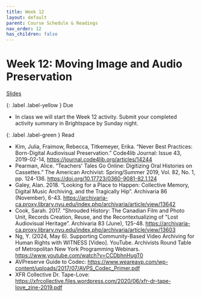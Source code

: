 ```yaml
---
title: Week 12
layout: default
parent: Course Schedule & Readings
nav_order: 12
has_children: false
---
```


# Week 12: Moving Image and Audio Preservation

<a href="https://digital-archives.github.io/HISTGA1011/slides/week_12_slide_deck.html" target="_blank">Slides</a>

{: .label .label-yellow }
Due
* In class we will start the Week 12 activity. Submit your completed activity summary in Brightspace by Sunday night.

{: .label .label-green }
Read
* Kim, Julia, Fraimow, Rebecca, Titkemeyer, Erika. “Never Best Practices: Born-Digital Audiovisual Preservation.” Code4lib Journal: Issue 43, 2019-02-14, <a href="https://journal.code4lib.org/articles/14244" target="_blank">https://journal.code4lib.org/articles/14244</a>
* Pearman, Alice. “Teachers' Tales Go Online: Digitizing Oral Histories on Cassettes.” The American Archivist: Spring/Summer 2019, Vol. 82, No. 1, pp. 124-136. <a href="https://doi.org/10.17723/0360-9081-82.1.124" target="_blank">https://doi.org/10.17723/0360-9081-82.1.124</a>
* Galey, Alan. 2018. “Looking for a Place to Happen: Collective Memory, Digital Music Archiving, and the Tragically Hip”. Archivaria 86 (November), 6-43. <a href="https://archivaria-ca.proxy.library.nyu.edu/index.php/archivaria/article/view/13642" target="_blank">https://archivaria-ca.proxy.library.nyu.edu/index.php/archivaria/article/view/13642</a>
* Cook, Sarah. 2017. “Shrouded History: The Canadian Film and Photo Unit, Records Creation, Reuse, and the Recontextualizing of "Lost Audiovisual Heritage”. Archivaria 83 (June), 125-48. <a href="https://archivaria-ca.proxy.library.nyu.edu/index.php/archivaria/article/view/13603" target="_blank">https://archivaria-ca.proxy.library.nyu.edu/index.php/archivaria/article/view/13603</a>
* Ng, Y. (2024, May 6). Supporting Community-Based Video Archiving for Human Rights with WITNESS [Video]. YouTube. Archivists Round Table of Metropolitan New York Programming Webinars. https://www.youtube.com/watch?v=CCDbhnHugT0
* AVPreserve Guide to Codec: <a href="https://www.weareavp.com/wp-content/uploads/2017/07/AVPS_Codec_Primer.pdf" target="_blank">https://www.weareavp.com/wp-content/uploads/2017/07/AVPS_Codec_Primer.pdf</a>
* XFR Collective Dr. Tape-Love: <a href="https://xfrcollective.files.wordpress.com/2020/06/xfr-dr-tape-love_zine-2019.pdf" target="_blank">https://xfrcollective.files.wordpress.com/2020/06/xfr-dr-tape-love_zine-2019.pdf</a>